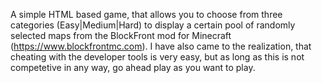 A simple HTML based game, that allows you to choose from three categories (Easy|Medium|Hard) to display a certain pool of randomly selected maps from the BlockFront mod for Minecraft (https://www.blockfrontmc.com).
I have also came to the realization, that cheating with the developer tools is very easy, but as long as this is not competetive in any way, go ahead play as you want to play.
